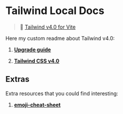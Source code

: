 # Tailwind Local Docs

> :loudspeaker: [Tailwind v4.0 for Vite](https://tailwindcss.com/docs/installation/using-vite)

Here my custom readme about Tailwind v4.0:

1. **[Upgrade guide](https://tailwindcss.com/docs/upgrade-guide)**

2. **[Tailwind CSS v4.0](https://tailwindcss.com/blog/tailwindcss-v4)**

## Extras

Extra resources that you could find interesting:

1. **[emoji-cheat-sheet](https://github.com/ikatyang/emoji-cheat-sheet)**
